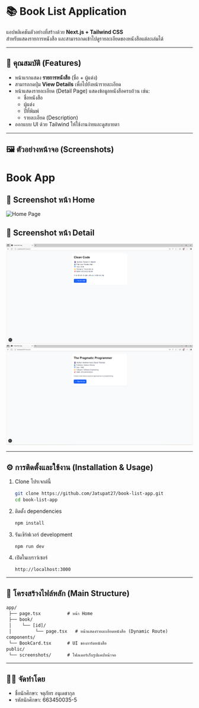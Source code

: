 # 📚 Book List Application

แอปพลิเคชันตัวอย่างที่สร้างด้วย **Next.js + Tailwind CSS**  
สำหรับแสดงรายการหนังสือ และสามารถกดเข้าไปดูรายละเอียดของหนังสือแต่ละเล่มได้

---

## 🚀 คุณสมบัติ (Features)

- หน้าแรกแสดง **รายการหนังสือ** (ชื่อ + ผู้แต่ง)  
- สามารถกดปุ่ม **View Details** เพื่อไปยังหน้ารายละเอียด  
- หน้าแสดงรายละเอียด (Detail Page) แสดงข้อมูลหนังสือครบถ้วน เช่น:
  - ชื่อหนังสือ
  - ผู้แต่ง
  - ปีที่พิมพ์
  - รายละเอียด (Description)
- ออกแบบ UI ด้วย Tailwind ให้ใช้งานง่ายและดูสบายตา

---

## 🖼 ตัวอย่างหน้าจอ (Screenshots)

# Book App

## 📸 Screenshot หน้า Home
![Home Page](./public/screenshot-home.png)

## 📸 Screenshot หน้า Detail
![Detail Page](./public/screenshot-detail.png)
![Detail Page](./public/screenshot-detail2.png)

---

## ⚙️ การติดตั้งและใช้งาน (Installation & Usage)

1. Clone โปรเจกต์นี้  
   ```bash
   git clone https://github.com/Jatupat27/book-list-app.git
   cd book-list-app
   ```

2. ติดตั้ง dependencies  
   ```bash
   npm install
   ```

3. รันเซิร์ฟเวอร์ development  
   ```bash
   npm run dev
   ```

4. เปิดในเบราว์เซอร์  
   ```
   http://localhost:3000
   ```

---

## 📂 โครงสร้างไฟล์หลัก (Main Structure)

```
app/
 ├── page.tsx          # หน้า Home
 ├── book/
 │    └── [id]/
 │         └── page.tsx   # หน้าแสดงรายละเอียดหนังสือ (Dynamic Route)
components/
 └── BookCard.tsx      # UI ของการ์ดหนังสือ
public/
 └── screenshots/      # โฟลเดอร์เก็บรูปแคปหน้าจอ
```

---

## 👨‍🎓 จัดทำโดย
- ชื่อนักศึกษา: จตุภัทร อนุเดชากุล
- รหัสนักศึกษา: 663450035-5
